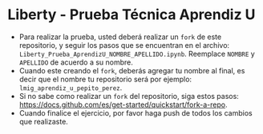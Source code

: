 # Liberty - Prueba Técnica Aprendiz U

- Para realizar la prueba, usted deberá realizar un `fork` de este repositorio, y seguir los pasos que se encuentran en el archivo: `Liberty_Prueba_AprendizU_NOMBRE_APELLIDO.ipynb`. Reemplace  `NOMBRE` y `APELLIDO` de acuerdo a su nombre.
- Cuando este creando el `fork`, deberás agregar tu nombre al final, es decir que el nombre tu repositorio será por ejemplo: `lmig_aprendiz_u_pepito_perez`.
- Si no sabe como realizar un `fork` del repositorio, siga estos pasos: https://docs.github.com/es/get-started/quickstart/fork-a-repo.
- Cuando finalice el ejercicio, por favor haga push de todos los cambios que realizaste.